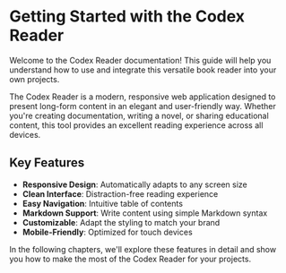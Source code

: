 # Getting Started with the Codex Reader

Welcome to the Codex Reader documentation! This guide will help you understand how to use and integrate this versatile book reader into your own projects.

The Codex Reader is a modern, responsive web application designed to present long-form content in an elegant and user-friendly way. Whether you're creating documentation, writing a novel, or sharing educational content, this tool provides an excellent reading experience across all devices.

## Key Features

- **Responsive Design**: Automatically adapts to any screen size
- **Clean Interface**: Distraction-free reading experience
- **Easy Navigation**: Intuitive table of contents
- **Markdown Support**: Write content using simple Markdown syntax
- **Customizable**: Adapt the styling to match your brand
- **Mobile-Friendly**: Optimized for touch devices

In the following chapters, we'll explore these features in detail and show you how to make the most of the Codex Reader for your projects.